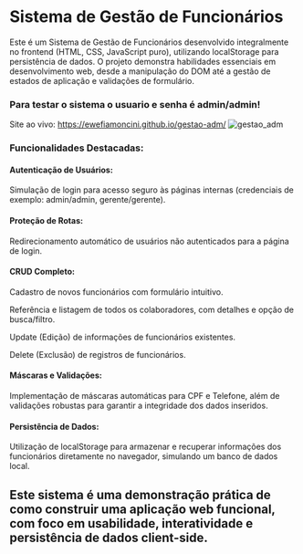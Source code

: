 # Sistema de Gestão de Funcionários
Este é um Sistema de Gestão de Funcionários desenvolvido integralmente no frontend (HTML, CSS, JavaScript puro), utilizando localStorage para persistência de dados. O projeto demonstra habilidades essenciais em desenvolvimento web, desde a manipulação do DOM até a gestão de estados de aplicação e validações de formulário.
### Para testar o sistema o usuario e senha é admin/admin!
Site ao vivo: https://ewefiamoncini.github.io/gestao-adm/
![gestao_adm](https://github.com/user-attachments/assets/b79ceefa-a7f3-4d98-a893-8cace59a376f)

### Funcionalidades Destacadas:

#### Autenticação de Usuários: 
Simulação de login para acesso seguro às páginas internas (credenciais de exemplo: admin/admin, gerente/gerente).

#### Proteção de Rotas:
Redirecionamento automático de usuários não autenticados para a página de login.

#### CRUD Completo:

  Cadastro de novos funcionários com formulário intuitivo.

  Referência e listagem de todos os colaboradores, com detalhes e opção de busca/filtro.

  Update (Edição) de informações de funcionários existentes.

  Delete (Exclusão) de registros de funcionários.

#### Máscaras e Validações: 
  Implementação de máscaras automáticas para CPF e Telefone, além de validações robustas para garantir a integridade dos dados inseridos.

#### Persistência de Dados: 
  Utilização de localStorage para armazenar e recuperar informações dos funcionários diretamente no navegador, simulando um banco de dados local.

## Este sistema é uma demonstração prática de como construir uma aplicação web funcional, com foco em usabilidade, interatividade e persistência de dados client-side.


